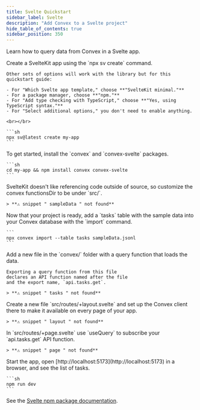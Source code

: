 ```yaml
---
title: Svelte Quickstart
sidebar_label: Svelte
description: "Add Convex to a Svelte project"
hide_table_of_contents: true
sidebar_position: 350
---
```






Learn how to query data from Convex in a Svelte app.

<StepByStep>
  <Step title="Create a SvelteKit app">
    Create a SvelteKit app using the `npx sv create` command.

    Other sets of options will work with the library but for this quickstart guide:

    - For "Which Svelte app template," choose **"SvelteKit minimal."**
    - For a package manager, choose **"npm."**
    - For "Add type checking with TypeScript," choose **"Yes, using TypeScript syntax."**
    - For "Select additional options," you don't need to enable anything.

    <br></br>

    ```sh
    npx sv@latest create my-app
    ```

  </Step>

  <Step title="Install the Convex client and server library">
    To get started, install the `convex` and `convex-svelte` packages.

    ```sh
    cd my-app && npm install convex convex-svelte
    ```

  </Step>

  <Step title="Customize the convex path">
    SvelteKit doesn't like referencing code outside of source, so customize
    the convex functionsDir to be under `src/`.

    > **⚠ snippet " sampleData " not found**

  </Step>

  <Step title="Add the sample data to your database">
    Now that your project is ready, add a `tasks` table
    with the sample data into your Convex database with
    the `import` command.

    ```
    npx convex import --table tasks sampleData.jsonl
    ```

  </Step>

  <Step title="Expose a database query">
    Add a new file <JSDialectFileName name="tasks.ts" /> in the `convex/` folder
    with a query function that loads the data.

    Exporting a query function from this file
    declares an API function named after the file
    and the export name, `api.tasks.get`.

    > **⚠ snippet " tasks " not found**

  </Step>

  <Step title="Set up Convex">
    Create a new file `src/routes/+layout.svelte` and set up the Convex client there to make it available on every page of your app.

    > **⚠ snippet " layout " not found**

  </Step>

  <Step title="Display the data in your app">
    In `src/routes/+page.svelte` use `useQuery` to subscribe your `api.tasks.get`
    API function.

    > **⚠ snippet " page " not found**

  </Step>

  <Step title="Start the app">
    Start the app, open [http://localhost:5173](http://localhost:5173) in a browser,
    and see the list of tasks.

    ```sh
    npm run dev
    ```

  </Step>

</StepByStep>

See the
[Svelte npm package documentation](https://www.npmjs.com/package/convex-svelte).
